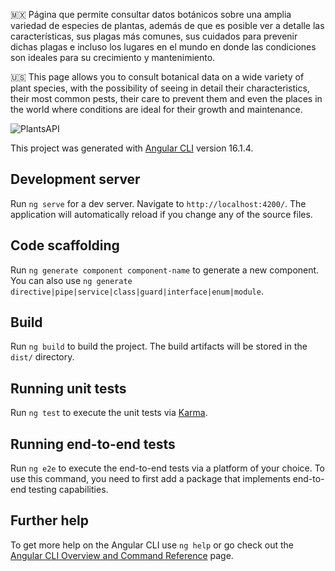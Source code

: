 🇲🇽 Página que permite consultar datos botánicos sobre una amplia variedad de especies de plantas, además de que es posible ver a     detalle las características, sus plagas más comunes, sus cuidados para prevenir dichas plagas e incluso los lugares en el         mundo en donde las condiciones son ideales para su crecimiento y mantenimiento.

🇺🇸 This page allows you to consult botanical data on a wide variety of plant species, with the possibility of seeing in detail       their characteristics, their most common pests, their care to prevent them and even the places in the world where conditions      are ideal for their growth and maintenance.

![PlantsAPI](https://github.com/MauricioBarrueta/plantsAPI/assets/60496232/890d12b3-742b-45f6-9b43-bc48eb98f37c)


This project was generated with [Angular CLI](https://github.com/angular/angular-cli) version 16.1.4.
## Development server

Run `ng serve` for a dev server. Navigate to `http://localhost:4200/`. The application will automatically reload if you change any of the source files.

## Code scaffolding

Run `ng generate component component-name` to generate a new component. You can also use `ng generate directive|pipe|service|class|guard|interface|enum|module`.

## Build

Run `ng build` to build the project. The build artifacts will be stored in the `dist/` directory.

## Running unit tests

Run `ng test` to execute the unit tests via [Karma](https://karma-runner.github.io).

## Running end-to-end tests

Run `ng e2e` to execute the end-to-end tests via a platform of your choice. To use this command, you need to first add a package that implements end-to-end testing capabilities.

## Further help

To get more help on the Angular CLI use `ng help` or go check out the [Angular CLI Overview and Command Reference](https://angular.io/cli) page.
